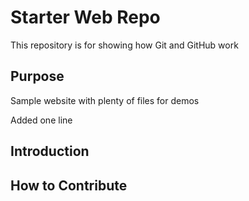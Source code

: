 # Starter Web Repo

This repository is for showing how Git and GitHub work

## Purpose

Sample website with plenty of files for demos

Added one line


## Introduction 


## How to Contribute

